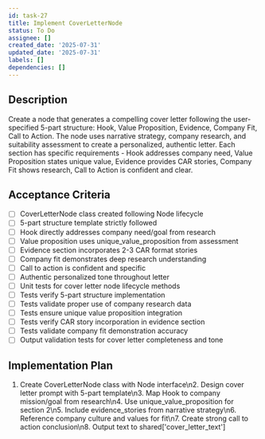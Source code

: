 ```yaml
---
id: task-27
title: Implement CoverLetterNode
status: To Do
assignee: []
created_date: '2025-07-31'
updated_date: '2025-07-31'
labels: []
dependencies: []
---
```


## Description

Create a node that generates a compelling cover letter following the user-specified 5-part structure: Hook, Value Proposition, Evidence, Company Fit, Call to Action. The node uses narrative strategy, company research, and suitability assessment to create a personalized, authentic letter. Each section has specific requirements - Hook addresses company need, Value Proposition states unique value, Evidence provides CAR stories, Company Fit shows research, Call to Action is confident and clear.
## Acceptance Criteria

- [ ] CoverLetterNode class created following Node lifecycle
- [ ] 5-part structure template strictly followed
- [ ] Hook directly addresses company need/goal from research
- [ ] Value proposition uses unique_value_proposition from assessment
- [ ] Evidence section incorporates 2-3 CAR format stories
- [ ] Company fit demonstrates deep research understanding
- [ ] Call to action is confident and specific
- [ ] Authentic personalized tone throughout letter
- [ ] Unit tests for cover letter node lifecycle methods
- [ ] Tests verify 5-part structure implementation
- [ ] Tests validate proper use of company research data
- [ ] Tests ensure unique value proposition integration
- [ ] Tests verify CAR story incorporation in evidence section
- [ ] Tests validate company fit demonstration accuracy
- [ ] Output validation tests for cover letter completeness and tone

## Implementation Plan

1. Create CoverLetterNode class with Node interface\n2. Design cover letter prompt with 5-part template\n3. Map Hook to company mission/goal from research\n4. Use unique_value_proposition for section 2\n5. Include evidence_stories from narrative strategy\n6. Reference company culture and values for fit\n7. Create strong call to action conclusion\n8. Output text to shared['cover_letter_text']
